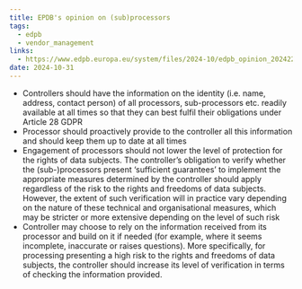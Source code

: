```yaml
---
title: EPDB's opinion on (sub)processors
tags:
  - edpb
  - vendor_management
links:
  - https://www.edpb.europa.eu/system/files/2024-10/edpb_opinion_202422_relianceonprocessors-sub-processors_en.pdf
date: 2024-10-31
---
```

- Controllers should have the information on the identity (i.e. name, address, contact person) of all processors, sub-processors etc. readily available at all times so that they can best fulfil their obligations under Article 28 GDPR
- Processor should proactively provide to the controller all this information and should keep them up to date at all times
- Engagement of processors should not lower the level of protection for the rights of data subjects. The controller’s obligation to verify whether the (sub-)processors present ‘sufficient guarantees’ to implement the appropriate measures determined by the controller should apply regardless of the risk to the rights and freedoms of data subjects. However, the extent of such verification will in practice vary depending on the nature of these technical and organisational measures, which may be stricter or more extensive depending on the level of such risk
- Controller may choose to rely on the information received from its processor and build on it if needed (for example, where it seems incomplete, inaccurate or raises questions). More specifically, for processing presenting a high risk to the rights and freedoms of data subjects, the controller should increase its level of verification in terms of checking the information provided.